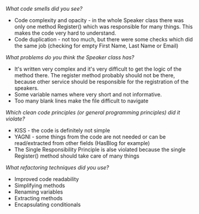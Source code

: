 ﻿*What code smells did you see?*

- Code complexity and opacity - in the whole Speaker class there was only one method Register() which was responsible for many things. 
This makes the code very hard to understand.
- Code duplication - not too much, but there were some checks which did the same job (checking for empty First Name, Last Name or Email)

*What problems do you think the Speaker class has?*

- It's written very complex and it's very difficult to get the logic of the method there. The register method probably should not be there,
because other service should be responsible for the registration of the speakers.
- Some variable names where very short and not informative.
- Too many blank lines make the file difficult to navigate

*Which clean code principles (or general programming principles) did it violate?*

- KISS - the code is definitely not simple
- YAGNI - some things from the code are not needed or can be read/extracted from other fields (HasBlog for example)
- The Single Responsibility Principle is alse violated because the single Register() method should take care of many things

*What refactoring techniques did you use?*

- Improved code readability
- Simplifying methods
- Renaming variables
- Extracting methods
- Encapsulating conditionals